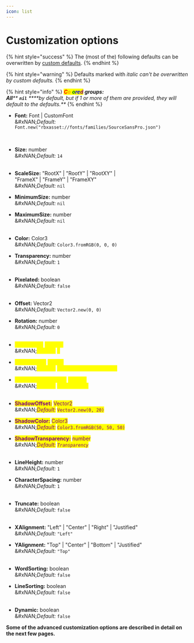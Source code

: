 ```yaml
---
icon: list
---
```


# Customization options

{% hint style="success" %}
The (most of the) following defaults can be overwritten by [custom defaults](custom-defaults.md).
{% endhint %}

{% hint style="warning" %}
Defaults marked with _italic can't be overwritten by custom defaults._
{% endhint %}

{% hint style="info" %}
_<mark style="color:red;">**C**</mark><mark style="color:orange;">**o**</mark><mark style="color:yellow;">**l**</mark><mark style="color:green;">**o**</mark><mark style="color:blue;">**re**</mark><mark style="color:purple;">**d**</mark>**&#x20;groups:**_\
_**All****&#x20;****`nil`****&#x20;****by default, but if 1 or more of them are provided, they will default to the defaults.**_
{% endhint %}



*   **Font:** Font | CustomFont\
    &#xNAN;_&#x44;efault:_ `Font.new("rbxasset://fonts/families/SourceSansPro.json")`&#x20;

    ​
* **Size:** number\
  &#xNAN;_&#x44;efault:_ `14`\
  ​
* **ScaleSize:** "RootX" | "RootY" | "RootXY" |\
  &#x20;                  "FrameX" | "FrameY" | "FrameXY"\
  &#xNAN;_&#x44;efault:_ `nil`
* **MinimumSize:** number\
  &#xNAN;_&#x44;efault:_ `nil`
* **MaximumSize:** number\
  &#xNAN;_&#x44;efault:_ `nil`\
  ​
* **Color:** Color3\
  &#xNAN;_&#x44;efault:_ `Color3.fromRGB(0, 0, 0)`
* **Transparency:** number\
  &#xNAN;_&#x44;efault:_ `1`\
  ​
* **Pixelated:** boolean\
  &#xNAN;_&#x44;efault:_ `false`\
  ​
* **Offset:** Vector2\
  &#xNAN;_&#x44;efault:_ `Vector2.new(0, 0)`
* **Rotation:** number\
  &#xNAN;_&#x44;efault:_ `0`\
  ​
* <mark style="color:yellow;">**StrokeSize:**</mark> <mark style="color:yellow;"></mark><mark style="color:yellow;">number</mark>\
  &#xNAN;_<mark style="color:yellow;">Default:</mark>_ <mark style="color:yellow;"></mark><mark style="color:yellow;">`5`</mark>
* <mark style="color:yellow;">**StrokeColor:**</mark> <mark style="color:yellow;"></mark><mark style="color:yellow;">Color3</mark>\
  &#xNAN;_<mark style="color:yellow;">Default:</mark>_ <mark style="color:yellow;"></mark><mark style="color:yellow;">`Color3.fromRGB(0, 0, 0)`</mark>
* <mark style="color:yellow;">**StrokeTransparency:**</mark> <mark style="color:yellow;"></mark><mark style="color:yellow;">number</mark>\
  &#xNAN;_<mark style="color:yellow;">Default:</mark> <mark style="color:yellow;"></mark><mark style="color:yellow;">`Transparency`</mark>_\
  ​
* <mark style="color:purple;">**ShadowOffset:**</mark> <mark style="color:purple;"></mark><mark style="color:purple;">Vector2</mark>\
  &#xNAN;_<mark style="color:purple;">Default:</mark>_ <mark style="color:purple;"></mark><mark style="color:purple;">`Vector2.new(0, 20)`</mark>
* <mark style="color:purple;">**ShadowColor:**</mark> <mark style="color:purple;"></mark><mark style="color:purple;">Color3</mark>\
  &#xNAN;_<mark style="color:purple;">Default:</mark>_ <mark style="color:purple;"></mark><mark style="color:purple;">`Color3.fromRGB(50, 50, 50)`</mark>
* <mark style="color:purple;">**ShadowTransparency:**</mark> <mark style="color:purple;"></mark><mark style="color:purple;">number</mark>\
  &#xNAN;_<mark style="color:purple;">Default:</mark> <mark style="color:purple;"></mark><mark style="color:purple;">`Transparency`</mark>_\
  ​
* **LineHeight:** number\
  &#xNAN;_&#x44;efault:_ `1`
* **CharacterSpacing:** number\
  &#xNAN;_&#x44;efault:_ `1`\
  ​
* **Truncate:** boolean\
  &#xNAN;_&#x44;efault:_ `false`\
  ​
* **XAlignment:** "Left" | "Center" | "Right" | "Justified"\
  &#xNAN;_&#x44;efault:_ `"Left"`
* **YAlignment:** "Top" | "Center" | "Bottom" | "Justified"\
  &#xNAN;_&#x44;efault:_ `"Top"`\
  ​
* **WordSorting:** boolean\
  &#xNAN;_&#x44;efault:_ `false`
* **LineSorting:** boolean\
  &#xNAN;_&#x44;efault:_ `false`\
  ​
* **Dynamic:** boolean\
  &#xNAN;_&#x44;efault:_ `false`

&#x20;



**Some of the advanced customization options are described in detail on the next few pages.**
